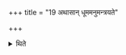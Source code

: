 +++
title = "19 अथासान् धूममनुमन्त्रयते"

+++

<details><summary>थिते</summary>

19. Then he addresses the smoke of these (balls),  
</details>
